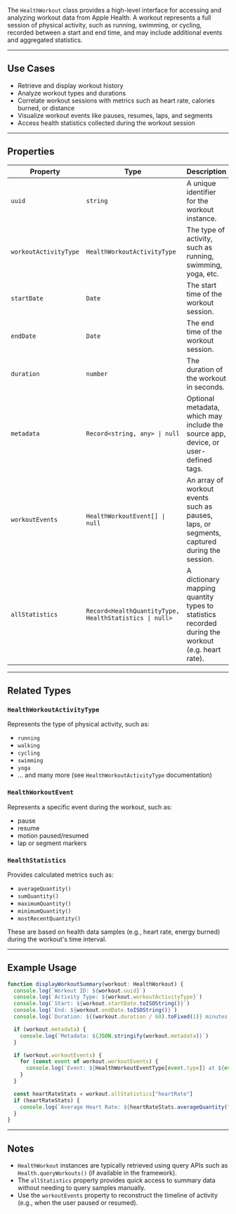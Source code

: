 The `HealthWorkout` class provides a high-level interface for accessing and analyzing workout data from Apple Health. A workout represents a full session of physical activity, such as running, swimming, or cycling, recorded between a start and end time, and may include additional events and aggregated statistics.

---

## Use Cases

* Retrieve and display workout history
* Analyze workout types and durations
* Correlate workout sessions with metrics such as heart rate, calories burned, or distance
* Visualize workout events like pauses, resumes, laps, and segments
* Access health statistics collected during the workout session

---

## Properties

| Property              | Type                                                   | Description                                                                                      |
| --------------------- | ------------------------------------------------------ | ------------------------------------------------------------------------------------------------ |
| `uuid`                | `string`                                               | A unique identifier for the workout instance.                                                    |
| `workoutActivityType` | `HealthWorkoutActivityType`                            | The type of activity, such as running, swimming, yoga, etc.                                      |
| `startDate`           | `Date`                                                 | The start time of the workout session.                                                           |
| `endDate`             | `Date`                                                 | The end time of the workout session.                                                             |
| `duration`            | `number`                                               | The duration of the workout in seconds.                                                          |
| `metadata`            | `Record<string, any> \| null`                          | Optional metadata, which may include the source app, device, or user-defined tags.               |
| `workoutEvents`       | `HealthWorkoutEvent[] \| null`                         | An array of workout events such as pauses, laps, or segments, captured during the session.       |
| `allStatistics`       | `Record<HealthQuantityType, HealthStatistics \| null>` | A dictionary mapping quantity types to statistics recorded during the workout (e.g. heart rate). |

---

## Related Types

### `HealthWorkoutActivityType`

Represents the type of physical activity, such as:

* `running`
* `walking`
* `cycling`
* `swimming`
* `yoga`
* ... and many more (see `HealthWorkoutActivityType` documentation)

### `HealthWorkoutEvent`

Represents a specific event during the workout, such as:

* pause
* resume
* motion paused/resumed
* lap or segment markers

### `HealthStatistics`

Provides calculated metrics such as:

* `averageQuantity()`
* `sumQuantity()`
* `maximumQuantity()`
* `minimumQuantity()`
* `mostRecentQuantity()`

These are based on health data samples (e.g., heart rate, energy burned) during the workout's time interval.

---

## Example Usage

```ts
function displayWorkoutSummary(workout: HealthWorkout) {
  console.log(`Workout ID: ${workout.uuid}`)
  console.log(`Activity Type: ${workout.workoutActivityType}`)
  console.log(`Start: ${workout.startDate.toISOString()}`)
  console.log(`End: ${workout.endDate.toISOString()}`)
  console.log(`Duration: ${(workout.duration / 60).toFixed(1)} minutes`)

  if (workout.metadata) {
    console.log(`Metadata: ${JSON.stringify(workout.metadata)}`)
  }

  if (workout.workoutEvents) {
    for (const event of workout.workoutEvents) {
      console.log(`Event: ${HealthWorkoutEventType[event.type]} at ${event.dateInterval.start.toISOString()}`)
    }
  }

  const heartRateStats = workout.allStatistics["heartRate"]
  if (heartRateStats) {
    console.log(`Average Heart Rate: ${heartRateStats.averageQuantity("count/min")} bpm`)
  }
}
```

---

## Notes

* `HealthWorkout` instances are typically retrieved using query APIs such as `Health.queryWorkouts()` (if available in the framework).
* The `allStatistics` property provides quick access to summary data without needing to query samples manually.
* Use the `workoutEvents` property to reconstruct the timeline of activity (e.g., when the user paused or resumed).
